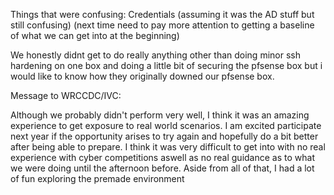 Things that were confusing:
Credentials (assuming it was the AD stuff but still confusing)
(next time need to pay more attention to getting a baseline of what we can get into at the beginning)

We honestly didnt get to do really anything other than doing minor ssh hardening on one box and doing a little bit of securing the pfsense box but i would like to know how they originally downed our pfsense box.



Message to WRCCDC/IVC:

Although we probably didn't perform very well, I think it was an amazing experience to get exposure to real world scenarios. I am excited participate next year if the opportunity arises to try again and hopefully do a bit better after being able to prepare. I think it was very difficult to get into with no real experience with cyber competitions aswell as no real guidance as to what we were doing until the afternoon before. Aside from all of that, I had a lot of fun exploring the premade environment 
 
